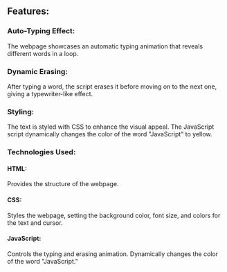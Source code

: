 ## Features:
### Auto-Typing Effect: 
The webpage showcases an automatic typing animation that reveals different words in a loop.

### Dynamic Erasing:
After typing a word, the script erases it before moving on to the next one, giving a typewriter-like effect.

### Styling:
The text is styled with CSS to enhance the visual appeal.
The JavaScript script dynamically changes the color of the word "JavaScript" to yellow.

### Technologies Used:
#### HTML:
Provides the structure of the webpage.
#### CSS:
Styles the webpage, setting the background color, font size, and colors for the text and cursor.
#### JavaScript:
Controls the typing and erasing animation.
Dynamically changes the color of the word "JavaScript."

